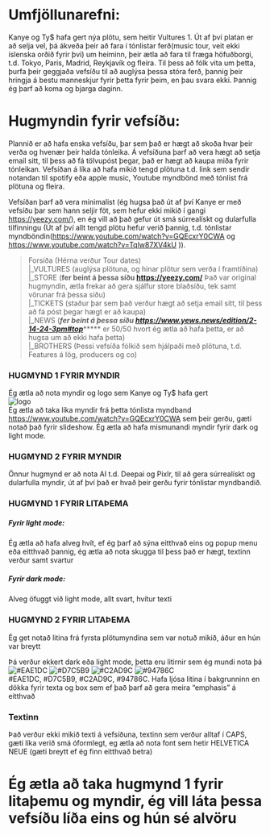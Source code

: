 # Umfjöllunarefni:
Kanye og Ty$ hafa gert nýa plötu, sem heitir Vultures 1. Út af því platan er að selja vel, þá ákveða þeir að fara í tónlistar ferð(music tour, veit ekki íslenska orðið fyrir því) um heiminn, þeir ætla að fara til fræga höfuðborgi, t.d. Tokyo, Paris, Madrid, Reykjavík og fleira. Til þess að fólk vita um þetta, þurfa þeir geggjaða vefsíðu til að auglýsa þessa stóra ferð, þannig þeir hringja á bestu manneskjur fyrir þetta fyrir þeim, en þau svara ekki. Þannig ég þarf að koma og bjarga daginn.  

# Hugmyndin fyrir vefsíðu:
Plannið er að hafa enska vefsíðu, þar sem það er hægt að skoða hvar þeir verða og hvenær þeir halda tónleika. Á vefsíðuna þarf að vera hægt að setja email sitt, til þess að fá tölvupóst þegar, það er hægt að kaupa miða fyrir tónleikan. Vefsíðan á líka að hafa mikið tengd plötuna t.d. link sem sendir notandan til spotify eða apple music, Youtube myndbönd með tónlist frá plötuna og fleira.   
  
Vefsíðan þarf að vera minimalist (ég hugsa það út af því Kanye er með vefsíðu þar sem hann seljir föt, sem hefur ekki mikið í gangi https://yeezy.com/), en ég vill að það gefur út smá súrrealískt og dularfulla tilfinningu (Út af því allt tengd plötu hefur verið þannig, t.d. tónlistar myndböndin(https://www.youtube.com/watch?v=GQEcxrY0CWA og https://www.youtube.com/watch?v=Tqlw87XV4kU )).  

>Forsíða (Hérna verður Tour dates)  
>|_VULTURES (auglýsa plötuna, og hinar plötur sem verða í framtíðina)  
>|_STORE (********fer beint á þessa síðu https://yeezy.com/******** Það var original hugmyndin, ætla frekar að gera sjálfur store blaðsíðu, tek samt vörunar frá þessa síðu)  
>|_TICKETS (staður þar sem það verður hægt að setja email sitt, til þess að fá póst þegar hægt er að kaupa)  
>|_NEWS (*******fer beint á þessa síðu https://www.yews.news/edition/2-14-24-3pm#top************ er 50/50 hvort ég ætla að hafa þetta, er að hugsa um að ekki hafa þetta)  
>|_BROTHERS (Þessi vefsíða fólkið sem hjálpaði með plötuna, t.d. Features á lög, producers og co)  

### HUGMYND 1 FYRIR MYNDIR
Ég ætla að nota myndir og logo sem Kanye og Ty$ hafa gert   
![logo](https://i.redd.it/edit-i-did-of-the-vultures-logo-cause-i-love-albania-v0-zzsl2mtk3k6c1.jpg?width=800&format=pjpg&auto=webp&s=a704e261db5f0343af92d0b1bdaedc09214f65c4)  
Ég ætla að taka líka myndir frá þetta tónlista myndband https://www.youtube.com/watch?v=GQEcxrY0CWA sem þeir gerðu, gæti notað það fyrir slideshow. Ég ætla að hafa mismunandi myndir fyrir dark og light mode.  
### HUGMYND 2 FYRIR MYNDIR
Önnur hugmynd er að nota AI t.d. Deepai og Pixlr, til að gera súrrealískt og dularfulla myndir, út af því það er hvað þeir gerðu fyrir tónlistar myndbandið.  
### HUGMYND 1 FYRIR LITAÞEMA
##### Fyrir light mode:
Ég ætla að hafa alveg hvít, ef ég þarf að sýna eitthvað eins og popup menu eða eitthvað þannig, ég ætla að nota skugga til þess það er hægt, textinn verður samt svartur
##### Fyrir dark mode:
Alveg öfuggt við light mode, allt svart, hvítur texti  
  
### HUGMYND 2 FYRIR LITAÞEMA
Ég get notað litina frá fyrsta plötumyndina sem var notuð mikið, áður en hún var breytt

Þá verður ekkert dark eða light mode, þetta eru litirnir sem ég mundi nota þá  
![#EAE1DC](https://color-hex.org/colors/eae1dc.png)   ![#D7C5B9](https://color-hex.org/colors/d7c5b9.png)   ![#C2AD9C](https://color-hex.org/colors/c2ad9c.png) ![#94786C](https://color-hex.org/colors/94786c.png)  
#EAE1DC, #D7C5B9, #C2AD9C, #94786C. Hafa ljósa litina í bakgrunninn en dökka fyrir texta og box sem ef það þarf að gera meira “emphasis” á eitthvað  
### Textinn    
Það verður ekki mikið texti á vefsíðuna, textinn sem verður alltaf í CAPS, gæti líka verið smá óformlegt, eg ætla að nota font sem hetir HELVETICA NEUE (gæti breytt ef ég finn eitthvað betra)


# Ég ætla að taka hugmynd 1 fyrir litaþemu og myndir, ég vill láta þessa vefsíðu líða eins og hún sé alvöru

